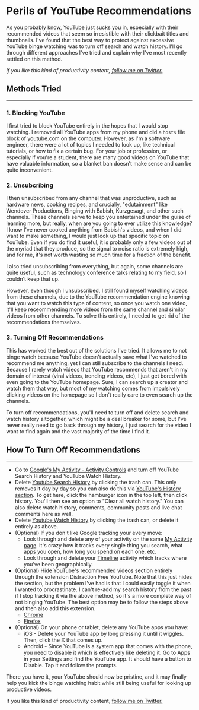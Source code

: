 # Perils of YouTube Recommendations

As you probably know, YouTube just sucks you in, especially with their recommended videos that seem so irresistible with their clickbait titles and thumbnails. I've found that the best way to protect against excessive YouTube binge watching was to turn off search and watch history. I'll go through different approaches I've tried and explain why I've most recently settled on this method.

*If you like this kind of productivity content, [follow me on Twitter.](https://twitter.com/satvikpendem)*

## Methods Tried

---

### 1. Blocking YouTube

I first tried to block YouTube entirely in the hopes that I would stop watching. I removed all YouTube apps from my phone and did a `hosts` file block of youtube.com on the computer. However, as I'm a software engineer, there were a lot of topics I needed to look up, like technical tutorials, or how to fix a certain bug. For your job or profession, or especially if you're a student, there are many good videos on YouTube that have valuable information, so a blanket ban doesn't make sense and can be quite inconvenient.

### 2. Unsubcribing

I then unsubscribed from any channel that was unproductive, such as hardware news, cooking recipes, and crucially, "edutainment" like Wendover Productions, Binging with Babish, Kurzgesagt, and other such channels. These channels serve to keep you entertained under the guise of learning more, but really, when are you going to ever utilize this knowledge? I know I've never cooked anything from Babish's videos, and when I did want to make something, I would just look up that specific topic on YouTube. Even if you do find it useful, it is probably only a few videos out of the myriad that they produce, so the signal to noise ratio is extremely high, and for me, it's not worth wasting so much time for a fraction of the benefit. 

I also tried unsubscribing from everything, but again, some channels are quite useful, such as technology conference talks relating to my field, so I couldn't keep that up.

However, even though I unsubscribed, I still found myself watching videos from these channels, due to the YouTube recommendation engine knowing that you want to watch this type of content, so once you watch one video, it'll keep receommending more videos from the same channel and similar videos from other channels. To solve this entirely, I needed to get rid of the recommendations themselves.

### 3. Turning Off Recommendations

This has worked the best out of the solutions I've tried. It allows me to not binge watch because YouTube doesn't actually save what I've watched to recommend me anything, yet I can still subscribe to the channels I need. Because I rarely watch videos that YouTube recommends that aren't in my domain of interest (viral videos, trending videos, etc), I just get bored with even going to the YouTube homepage. Sure, I can search up a creator and watch them that way, but most of my watching comes from impulsively clicking videos on the homepage so I don't really care to even search up the channels.

To turn off recommendations, you'll need to turn off and delete search and watch history altogether, which might be a deal breaker for some, but I've never really need to go back through my history, I just search for the video I want to find again and the vast majority of the time I find it.

## How To Turn Off Recommendations

---

- Go to [Google's My Activity - Activity Controls](https://myaccount.google.com/activitycontrols) and turn off YouTube Search History and YouTube Watch History.
- Delete [Youtube Search History](https://myactivity.google.com/item?restrict=yts) by clicking the trash can. This only removes it day by day so you can also do this via [YouTube's History section](https://www.youtube.com/feed/history). To get here, click the hamburger icon in the top left, then click history. You'll then see an option to "Clear all watch history." You can also delete watch history, comments, community posts and live chat comments here as well.
- Delete [Youtube Watch History](https://myactivity.google.com/item?restrict=ytw) by clicking the trash can, or delete it entirely as above.
- (Optional) If you don't like Google tracking your every move:
  - Look through and delete any of your activity on the same [My Activity page](https://myactivity.google.com/myactivity). It's crazy how it tracks every single thing you search, what apps you open, how long you spend on each one, etc.
  - Look through and delete your [Timeline](https://www.google.com/maps/timeline) activity which tracks where you've been geographically.
- (Optional) Hide YouTube's recommended videos section entirely through the extension Distraction Free YouTube. Note that this just hides the section, but the problem I've had is that I could easily toggle it when I wanted to procrastinate. I can't re-add my search history from the past if I stop tracking it via the above method, so it's a more complete way of not binging YouTube. The best option may be to follow the steps above and then also add this extension.
  - [Chrome](https://chrome.google.com/webstore/detail/df-tube-distraction-free/mjdepdfccjgcndkmemponafgioodelna?hl=en)
  - [Firefox](https://addons.mozilla.org/en-US/firefox/addon/df-youtube/)
- (Optional) On your phone or tablet, delete any YouTube apps you have:
  - iOS - Delete your YouTube app by long pressing it until it wiggles. Then, click the X that comes up.
  - Android - Since YouTube is a system app that comes with the phone, you need to disable it which is effectively like deleting it. Go to Apps in your Settings and find the YouTube app. It should have a button to Disable. Tap it and follow the prompts.

There you have it, your YouTube should now be pristine, and it may finally help you kick the binge watching habit while still being useful for looking up productive videos.

If you like this kind of productivity content, [follow me on Twitter.](https://twitter.com/satvikpendem)
